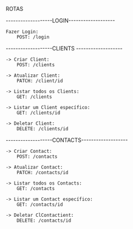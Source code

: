 ROTAS

-------------------LOGIN-------------------

    Fazer Login:
        POST: /login

-------------------CLIENTS -------------------

    -> Criar Client:
        POST: /clients

    -> Atualizar Client:
        PATCH: /client/id

    -> Listar todos os Clients:
        GET: /clients

    -> Listar um Client específico:
        GET: /clients/id

    -> Deletar Client:
        DELETE: /clients/id

-------------------CONTACTS-------------------

    -> Criar Contact:
        POST: /contacts

    -> Atualizar Contact:
        PATCH: /contacts/id

    -> Listar todos os Contacts:
        GET: /contacts

    -> Listar um Contact específico:
        GET: /contacts/id

    -> Deletar ClContactient:
        DELETE: /contacts/id
